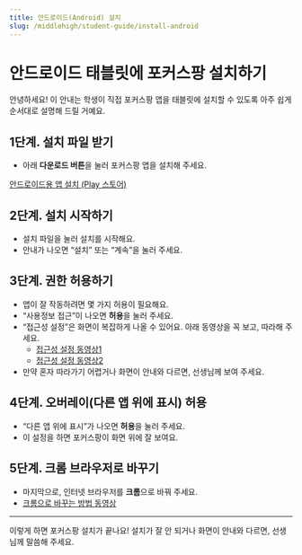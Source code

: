 ```yaml
---
title: 안드로이드(Android) 설치
slug: /middlehigh/student-guide/install-android
---
```


# 안드로이드 태블릿에 포커스팡 설치하기

안녕하세요!
이 안내는 학생이 직접 포커스팡 앱을 태블릿에 설치할 수 있도록 아주 쉽게 순서대로 설명해 드릴 거예요.

## 1단계. 설치 파일 받기
- 아래 **다운로드 버튼**을 눌러 포커스팡 앱을 설치해 주세요.

<p class="fp-download-btn-wrap">
  <a class="fp-download-btn fp-download-btn-blue" href="https://play.google.com/store/apps/details?id=com.focuspang.student" target="_blank" rel="noopener noreferrer">안드로이드용 앱 설치 (Play 스토어)</a>
</p>

## 2단계. 설치 시작하기
- 설치 파일을 눌러 설치를 시작해요.
- 안내가 나오면 “설치” 또는 “계속”을 눌러 주세요.

## 3단계. 권한 허용하기
- 앱이 잘 작동하려면 몇 가지 허용이 필요해요.
- “사용정보 접근”이 나오면 **허용**을 눌러 주세요.
- “접근성 설정”은 화면이 복잡하게 나올 수 있어요. 아래 동영상을 꼭 보고, 따라해 주세요.
  - [접근성 설정 동영상1](https://www.youtube.com/watch?v=mmQBRfcNyAQ)
  - [접근성 설정 동영상2](https://www.youtube.com/watch?v=XBcpvCpa3nk&t=163s)
- 만약 혼자 따라가기 어렵거나 화면이 안내와 다르면, 선생님께 보여 주세요.

## 4단계. 오버레이(다른 앱 위에 표시) 허용
- “다른 앱 위에 표시”가 나오면 **허용**을 눌러 주세요.
- 이 설정을 하면 포커스팡이 화면 위에 잘 보여요.

## 5단계. 크롬 브라우저로 바꾸기
- 마지막으로, 인터넷 브라우저를 **크롬**으로 바꿔 주세요.
- [크롬으로 바꾸는 방법 동영상](https://support.google.com/chrome/answer/95417?hl=ko&co=GENIE.Platform%3DAndroid&oco=1)

---

이렇게 하면 포커스팡 설치가 끝나요!
설치가 잘 안 되거나 화면이 안내와 다르면, 선생님께 말씀해 주세요.
